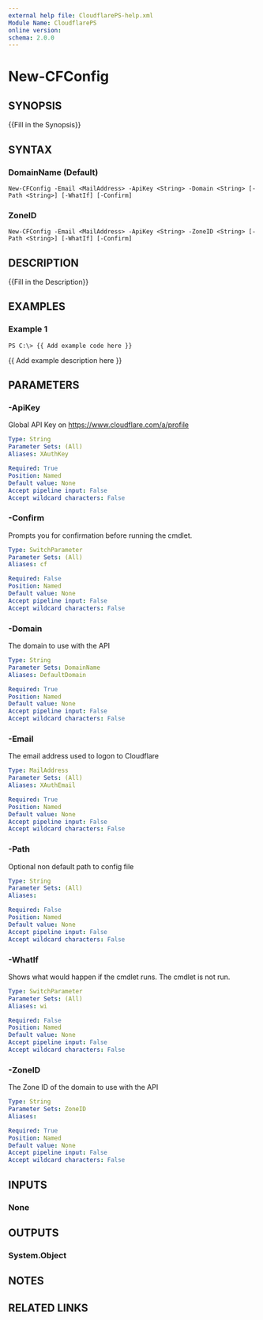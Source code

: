 ```yaml
---
external help file: CloudflarePS-help.xml
Module Name: CloudflarePS
online version: 
schema: 2.0.0
---
```


# New-CFConfig

## SYNOPSIS
{{Fill in the Synopsis}}

## SYNTAX

### DomainName (Default)
```
New-CFConfig -Email <MailAddress> -ApiKey <String> -Domain <String> [-Path <String>] [-WhatIf] [-Confirm]
```

### ZoneID
```
New-CFConfig -Email <MailAddress> -ApiKey <String> -ZoneID <String> [-Path <String>] [-WhatIf] [-Confirm]
```

## DESCRIPTION
{{Fill in the Description}}

## EXAMPLES

### Example 1
```
PS C:\> {{ Add example code here }}
```

{{ Add example description here }}

## PARAMETERS

### -ApiKey
Global API Key on https://www.cloudflare.com/a/profile

```yaml
Type: String
Parameter Sets: (All)
Aliases: XAuthKey

Required: True
Position: Named
Default value: None
Accept pipeline input: False
Accept wildcard characters: False
```

### -Confirm
Prompts you for confirmation before running the cmdlet.

```yaml
Type: SwitchParameter
Parameter Sets: (All)
Aliases: cf

Required: False
Position: Named
Default value: None
Accept pipeline input: False
Accept wildcard characters: False
```

### -Domain
The domain to use with the API

```yaml
Type: String
Parameter Sets: DomainName
Aliases: DefaultDomain

Required: True
Position: Named
Default value: None
Accept pipeline input: False
Accept wildcard characters: False
```

### -Email
The email address used to logon to Cloudflare

```yaml
Type: MailAddress
Parameter Sets: (All)
Aliases: XAuthEmail

Required: True
Position: Named
Default value: None
Accept pipeline input: False
Accept wildcard characters: False
```

### -Path
Optional non default path to config file

```yaml
Type: String
Parameter Sets: (All)
Aliases: 

Required: False
Position: Named
Default value: None
Accept pipeline input: False
Accept wildcard characters: False
```

### -WhatIf
Shows what would happen if the cmdlet runs.
The cmdlet is not run.

```yaml
Type: SwitchParameter
Parameter Sets: (All)
Aliases: wi

Required: False
Position: Named
Default value: None
Accept pipeline input: False
Accept wildcard characters: False
```

### -ZoneID
The Zone ID of the domain to use with the API

```yaml
Type: String
Parameter Sets: ZoneID
Aliases: 

Required: True
Position: Named
Default value: None
Accept pipeline input: False
Accept wildcard characters: False
```

## INPUTS

### None


## OUTPUTS

### System.Object

## NOTES

## RELATED LINKS

